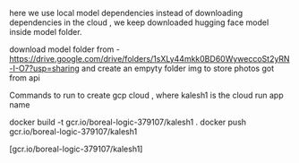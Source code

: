 here we use local model dependencies instead of downloading dependencies in the cloud , we keep downloaded
hugging face model inside model folder.

download model folder from - https://drive.google.com/drive/folders/1sXLy44mkk0BD60WyweccoSt2yRN-I-O7?usp=sharing
and create an empyty folder img to store photos got from api

Commands to run to create gcp cloud , where kalesh1  is the cloud run app name

docker build -t gcr.io/boreal-logic-379107/kalesh1 .
docker push gcr.io/boreal-logic-379107/kalesh1

[gcr.io/boreal-logic-379107/kalesh1]
